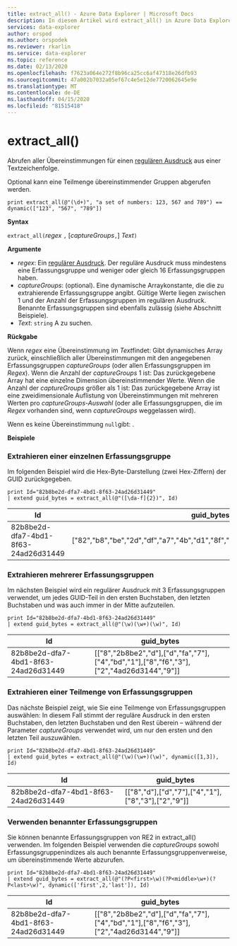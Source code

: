 ```yaml
---
title: extract_all() - Azure Data Explorer | Microsoft Docs
description: In diesem Artikel wird extract_all() in Azure Data Explorer beschrieben.
services: data-explorer
author: orspod
ms.author: orspodek
ms.reviewer: rkarlin
ms.service: data-explorer
ms.topic: reference
ms.date: 02/13/2020
ms.openlocfilehash: f7623a064e272f8b96ca25cc6af47318e26dfb93
ms.sourcegitcommit: 47a002b7032a05ef67c4e5e12de7720062645e9e
ms.translationtype: MT
ms.contentlocale: de-DE
ms.lasthandoff: 04/15/2020
ms.locfileid: "81515418"
---
```

# <a name="extract_all"></a>extract_all()

Abrufen aller Übereinstimmungen für einen [regulären Ausdruck](./re2.md) aus einer Textzeichenfolge.

Optional kann eine Teilmenge übereinstimmender Gruppen abgerufen werden.

```kusto
print extract_all(@"(\d+)", "a set of numbers: 123, 567 and 789") == dynamic(["123", "567", "789"])
```

**Syntax**

`extract_all(`*regex* `,` [*captureGroups*`,`] *Text*`)`

**Argumente**

* *regex*: Ein [regulärer Ausdruck](./re2.md). Der reguläre Ausdruck muss mindestens eine Erfassungsgruppe und weniger oder gleich 16 Erfassungsgruppen haben.
* *captureGroups*: (optional). Eine dynamische Arraykonstante, die die zu extrahierende Erfassungsgruppe angibt. Gültige Werte liegen zwischen 1 und der Anzahl der Erfassungsgruppen im regulären Ausdruck. Benannte Erfassungsgruppen sind ebenfalls zulässig (siehe Abschnitt Beispiele).
* *Text*: `string` A zu suchen.

**Rückgabe**

Wenn *regex* eine Übereinstimmung im *Text*findet: Gibt dynamisches Array zurück, einschließlich aller Übereinstimmungen mit den angegebenen Erfassungsgruppen *captureGroups* (oder allen Erfassungsgruppen im *Regex*).
Wenn die Anzahl der *captureGroups* 1 ist: Das zurückgegebene Array hat eine einzelne Dimension übereinstimmender Werte.
Wenn die Anzahl der *captureGroups* größer als 1 ist: Das zurückgegebene Array ist eine zweidimensionale Auflistung von Übereinstimmungen mit mehreren Werten pro *captureGroups-Auswahl* (oder alle Erfassungsgruppen, die im *Regex* vorhanden sind, wenn *captureGroups* weggelassen wird). 

Wenn es keine Übereinstimmung `null`gibt: . 

**Beispiele**

### <a name="extracting-single-capture-group"></a>Extrahieren einer einzelnen Erfassungsgruppe
Im folgenden Beispiel wird die Hex-Byte-Darstellung (zwei Hex-Ziffern) der GUID zurückgegeben.

```kusto
print Id="82b8be2d-dfa7-4bd1-8f63-24ad26d31449"
| extend guid_bytes = extract_all(@"([\da-f]{2})", Id) 
```

|Id|guid_bytes|
|---|---|
|82b8be2d-dfa7-4bd1-8f63-24ad26d31449|["82","b8","be","2d","df","a7","4b","d1","8f","63","24","ad","26","d3","14","49"]|

### <a name="extracting-several-capture-groups"></a>Extrahieren mehrerer Erfassungsgruppen 
Im nächsten Beispiel wird ein regulärer Ausdruck mit 3 Erfassungsgruppen verwendet, um jedes GUID-Teil in den ersten Buchstaben, den letzten Buchstaben und was auch immer in der Mitte aufzuteilen.

```kusto
print Id="82b8be2d-dfa7-4bd1-8f63-24ad26d31449"
| extend guid_bytes = extract_all(@"(\w)(\w+)(\w)", Id) 
```

|Id|guid_bytes|
|---|---|
|82b8be2d-dfa7-4bd1-8f63-24ad26d31449|[["8","2b8be2","d"],["d","fa","7"],["4","bd","1"],["8","f6","3"],["2","4ad26d3144","9"]]|

### <a name="extracting-subset-of-capture-groups"></a>Extrahieren einer Teilmenge von Erfassungsgruppen

Das nächste Beispiel zeigt, wie Sie eine Teilmenge von Erfassungsgruppen auswählen: In diesem Fall stimmt der reguläre Ausdruck in den ersten Buchstaben, den letzten Buchstaben und den Rest überein – während der Parameter *captureGroups* verwendet wird, um nur den ersten und den letzten Teil auszuwählen. 

```kusto
print Id="82b8be2d-dfa7-4bd1-8f63-24ad26d31449"
| extend guid_bytes = extract_all(@"(\w)(\w+)(\w)", dynamic([1,3]), Id) 
```

|Id|guid_bytes|
|---|---|
|82b8be2d-dfa7-4bd1-8f63-24ad26d31449|[["8","d"],["d","7"],["4","1"],["8","3"],["2","9"]]|


### <a name="using-named-capture-groups"></a>Verwenden benannter Erfassungsgruppen

Sie können benannte Erfassungsgruppen von RE2 in extract_all() verwenden. Im folgenden Beispiel verwenden die *captureGroups* sowohl Erfassungsgruppenindizes als auch benannte Erfassungsgruppenverweise, um übereinstimmende Werte abzurufen.

```kusto
print Id="82b8be2d-dfa7-4bd1-8f63-24ad26d31449"
| extend guid_bytes = extract_all(@"(?P<first>\w)(?P<middle>\w+)(?P<last>\w)", dynamic(['first',2,'last']), Id) 
```

|Id|guid_bytes|
|---|---|
|82b8be2d-dfa7-4bd1-8f63-24ad26d31449|[["8","2b8be2","d"],["d","fa","7"],["4","bd","1"],["8","f6","3"],["2","4ad26d3144","9"]]|
